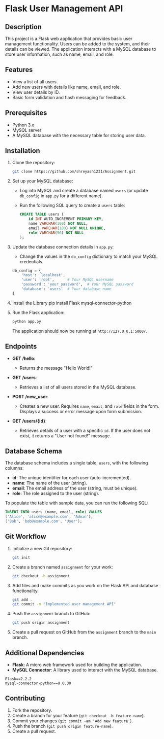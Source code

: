 
# Flask User Management API

## Description
This project is a Flask web application that provides basic user management functionality. Users can be added to the system, and their details can be viewed. The application interacts with a MySQL database to store user information, such as name, email, and role.

## Features
- View a list of all users.
- Add new users with details like name, email, and role.
- View user details by ID.
- Basic form validation and flash messaging for feedback.

## Prerequisites
- Python 3.x
- MySQL server
- A MySQL database with the necessary table for storing user data.

## Installation

1. Clone the repository:

   ```bash
   git clone https://github.com/shreyash1231/Assignment.git
   ```
2. Set up your MySQL database:
   - Log into MySQL and create a database named `users` (or update `db_config` in `app.py` for a different name).
   - Run the following SQL query to create a `users` table:

     ```sql
     CREATE TABLE users (
         id INT AUTO_INCREMENT PRIMARY KEY,
         name VARCHAR(100) NOT NULL,
         email VARCHAR(100) NOT NULL UNIQUE,
         role VARCHAR(50) NOT NULL
     );
     ```

3. Update the database connection details in `app.py`:
   - Change the values in the `db_config` dictionary to match your MySQL credentials.

   ```python
   db_config = {
       'host': 'localhost',
       'user': 'root',      # Your MySQL username
       'password': 'your_password',  # Your MySQL password
       'database': 'users'  # Your database name
   }
   ```
4. Install the Library
   pip install Flask mysql-connector-python

5. Run the Flask application:

   ```bash
   python app.py
   ```

   The application should now be running at `http://127.0.0.1:5000/`.


## Endpoints

- **GET /hello**: 
  - Returns the message "Hello World!"
  
- **GET /users**: 
  - Retrieves a list of all users stored in the MySQL database.

- **POST /new_user**: 
  - Creates a new user. Requires `name`, `email`, and `role` fields in the form. Displays a success or error message upon form submission.

- **GET /users/{id}**:
  - Retrieves details of a user with a specific `id`. If the user does not exist, it returns a "User not found!" message.

## Database Schema

The database schema includes a single table, `users`, with the following columns:
- **id**: The unique identifier for each user (auto-incremented).
- **name**: The name of the user (string).
- **email**: The email address of the user (string, must be unique).
- **role**: The role assigned to the user (string).

To populate the table with sample data, you can run the following SQL:

```sql
INSERT INTO users (name, email, role) VALUES
('Alice', 'alice@example.com', 'Admin'),
('Bob', 'bob@example.com', 'User');
```

## Git Workflow

1. Initialize a new Git repository:

   ```bash
   git init
   ```

2. Create a branch named `assignment` for your work:

   ```bash
   git checkout -b assignment
   ```

3. Add files and make commits as you work on the Flask API and database functionality.

   ```bash
   git add .
   git commit -m "Implemented user management API"
   ```

4. Push the `assignment` branch to GitHub:

   ```bash
   git push origin assignment
   ```

5. Create a pull request on GitHub from the `assignment` branch to the `main` branch.


## Additional Dependencies

- **Flask**: A micro web framework used for building the application.
- **MySQL Connector**: A library used to interact with the MySQL database.

```
Flask==2.2.2
mysql-connector-python==8.0.30
```

## Contributing

1. Fork the repository.
2. Create a branch for your feature (`git checkout -b feature-name`).
3. Commit your changes (`git commit -am 'Add new feature'`).
4. Push the branch (`git push origin feature-name`).
5. Create a pull request.
